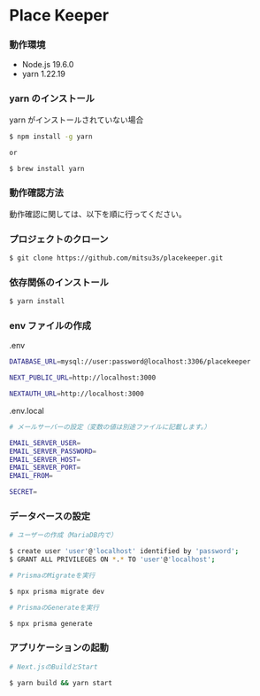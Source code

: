 # Place Keeper

### 動作環境

-   Node.js 19.6.0
-   yarn 1.22.19

### yarn のインストール

yarn がインストールされていない場合

```zsh
$ npm install -g yarn

or

$ brew install yarn

```

### 動作確認方法

動作確認に関しては、以下を順に行ってください。

### プロジェクトのクローン

```zsh
$ git clone https://github.com/mitsu3s/placekeeper.git
```

### 依存関係のインストール

```zsh
$ yarn install
```

### env ファイルの作成

.env

```zsh
DATABASE_URL=mysql://user:password@localhost:3306/placekeeper

NEXT_PUBLIC_URL=http://localhost:3000

NEXTAUTH_URL=http://localhost:3000
```

.env.local

```zsh
# メールサーバーの設定（変数の値は別途ファイルに記載します。）

EMAIL_SERVER_USER=
EMAIL_SERVER_PASSWORD=
EMAIL_SERVER_HOST=
EMAIL_SERVER_PORT=
EMAIL_FROM=

SECRET=
```

### データベースの設定

```zsh
# ユーザーの作成（MariaDB内で）

$ create user 'user'@'localhost' identified by 'password';
$ GRANT ALL PRIVILEGES ON *.* TO 'user'@'localhost';

# PrismaのMigrateを実行

$ npx prisma migrate dev

# PrismaのGenerateを実行

$ npx prisma generate
```

### アプリケーションの起動

```zsh
# Next.jsのBuildとStart

$ yarn build && yarn start
```
